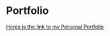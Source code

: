 # Portfolio
[Heres is the link to my Personal Portfolio](https://tusuegra510.github.io/Tusuegra510-SebDev/)
